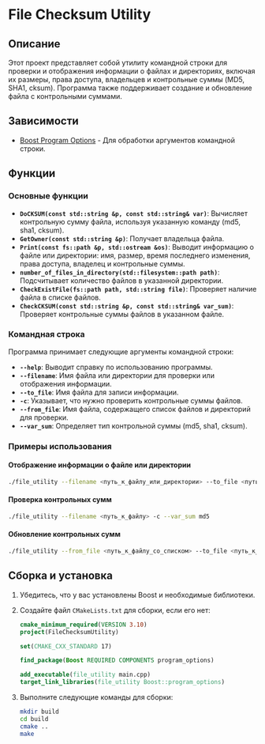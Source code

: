 # File Checksum Utility

## Описание

Этот проект представляет собой утилиту командной строки для проверки и отображения информации о файлах и директориях, включая их размеры, права доступа, владельцев и контрольные суммы (MD5, SHA1, cksum). Программа также поддерживает создание и обновление файла с контрольными суммами.

## Зависимости

- [Boost Program Options](https://www.boost.org/doc/libs/release/libs/program_options/) - Для обработки аргументов командной строки.

## Функции

### Основные функции

- **`DoCKSUM(const std::string &p, const std::string& var)`**: Вычисляет контрольную сумму файла, используя указанную команду (md5, sha1, cksum).
- **`GetOwner(const std::string &p)`**: Получает владельца файла.
- **`Print(const fs::path &p, std::ostream &os)`**: Выводит информацию о файле или директории: имя, размер, время последнего изменения, права доступа, владелец и контрольные суммы.
- **`number_of_files_in_directory(std::filesystem::path path)`**: Подсчитывает количество файлов в указанной директории.
- **`CheckExistFile(fs::path path, std::string file)`**: Проверяет наличие файла в списке файлов.
- **`CheckCKSUM(const std::string &p, const std::string& var_sum)`**: Проверяет контрольные суммы файлов в указанном файле.

### Командная строка

Программа принимает следующие аргументы командной строки:

- **`--help`**: Выводит справку по использованию программы.
- **`--filename`**: Имя файла или директории для проверки или отображения информации.
- **`--to_file`**: Имя файла для записи информации.
- **`-c`**: Указывает, что нужно проверить контрольные суммы файлов.
- **`--from_file`**: Имя файла, содержащего список файлов и директорий для проверки.
- **`--var_sum`**: Определяет тип контрольной суммы (md5, sha1, cksum).

### Примеры использования

#### Отображение информации о файле или директории

```sh
./file_utility --filename <путь_к_файлу_или_директории> --to_file <путь_к_файлу_вывода>
```

#### Проверка контрольных сумм

```sh
./file_utility --filename <путь_к_файлу> -c --var_sum md5
```

#### Обновление контрольных сумм

```sh
./file_utility --from_file <путь_к_файлу_со_списком> --to_file <путь_к_файлу_для_обновления> --var_sum sha1
```

## Сборка и установка

1. Убедитесь, что у вас установлены Boost и необходимые библиотеки.
2. Создайте файл `CMakeLists.txt` для сборки, если его нет:

    ```cmake
    cmake_minimum_required(VERSION 3.10)
    project(FileChecksumUtility)

    set(CMAKE_CXX_STANDARD 17)

    find_package(Boost REQUIRED COMPONENTS program_options)

    add_executable(file_utility main.cpp)
    target_link_libraries(file_utility Boost::program_options)
    ```

3. Выполните следующие команды для сборки:

    ```sh
    mkdir build
    cd build
    cmake ..
    make
    ```
